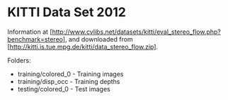 # KITTI Data Set 2012

Information at [http://www.cvlibs.net/datasets/kitti/eval_stereo_flow.php?benchmark=stereo], and downloaded from [http://kitti.is.tue.mpg.de/kitti/data_stereo_flow.zip].

Folders:
- training/colored_0 - Training images
- training/disp_occ - Training depths
- testing/colored_0 - Test images
